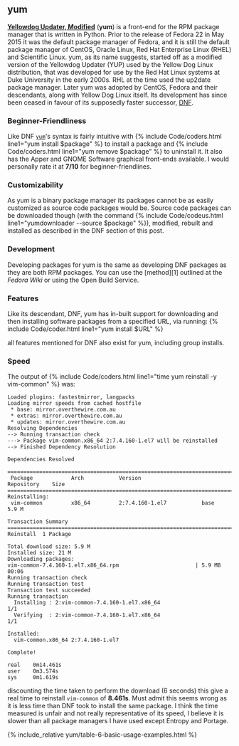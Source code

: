 ## yum
[**Yellowdog Updater, Modified**](http://yum.baseurl.org/) (**yum**) is a front-end for the RPM package manager that is written in Python. Prior to the release of Fedora 22 in May 2015 it was the default package manager of Fedora, and it is still the default package manager of CentOS, Oracle Linux, Red Hat Enterprise Linux (RHEL) and Scientific Linux. yum, as its name suggests, started off as a modified version of the Yellowdog Updater (YUP) used by the Yellow Dog Linux distribution, that was developed for use by the Red Hat Linux systems at Duke University in the early 2000s. RHL at the time used the up2date package manager. Later yum was adopted by CentOS, Fedora and their descendants, along with Yellow Dog Linux itself. Its development has since been ceased in favour of its supposedly faster successor, [DNF](#dnf).

### Beginner-Friendliness
Like DNF [`yum`](/man/yum.8.html)'s syntax is fairly intuitive with {% include Code/coders.html line1="yum install $package" %} to install a package and {% include Code/coders.html line1="yum remove $package" %} to uninstall it. It also has the Apper and GNOME Software graphical front-ends available. I would personally rate it at **7/10** for beginner-friendlines.

### Customizability
As yum is a binary package manager its packages cannot be as easily customized as source code packages would be. Source code packages can be downloaded though (with the command {% include Code/codeus.html line1="yumdownloader --source $package" %}), modified, rebuilt and installed as described in the DNF section of this post.

### Development
Developing packages for yum is the same as developing DNF packages as they are both RPM packages. You can use the [method][1] outlined at the *Fedora Wiki* or using the Open Build Service.

### Features
Like its descendant, DNF, yum has in-built support for downloading and then installing software packages from a specified URL, via running:
{% include Code/coder.html line1="yum install $URL" %}

all features mentioned for DNF also exist for yum, including group installs.

### Speed
The output of {% include Code/coders.html line1="time yum reinstall -y vim-common" %} was:

~~~
Loaded plugins: fastestmirror, langpacks
Loading mirror speeds from cached hostfile
 * base: mirror.overthewire.com.au
 * extras: mirror.overthewire.com.au
 * updates: mirror.overthewire.com.au
Resolving Dependencies
--> Running transaction check
---> Package vim-common.x86_64 2:7.4.160-1.el7 will be reinstalled
--> Finished Dependency Resolution

Dependencies Resolved

================================================================================
 Package            Arch           Version                   Repository    Size
================================================================================
Reinstalling:
 vim-common         x86_64         2:7.4.160-1.el7           base         5.9 M

Transaction Summary
================================================================================
Reinstall  1 Package

Total download size: 5.9 M
Installed size: 21 M
Downloading packages:
vim-common-7.4.160-1.el7.x86_64.rpm                        | 5.9 MB   00:06     
Running transaction check
Running transaction test
Transaction test succeeded
Running transaction
  Installing : 2:vim-common-7.4.160-1.el7.x86_64                            1/1
  Verifying  : 2:vim-common-7.4.160-1.el7.x86_64                            1/1

Installed:
  vim-common.x86_64 2:7.4.160-1.el7                                             

Complete!

real    0m14.461s
user    0m3.574s
sys     0m1.619s
~~~

discounting the time taken to perform the download (6 seconds) this give a real time to reinstall `vim-common` of **8.461s**. Must admit this seems wrong as it is less time than DNF took to install the same package. I think the time measured is unfair and not really representative of its speed, I believe it is slower than all package managers I have used except Entropy and Portage. 

{% include_relative yum/table-6-basic-usage-examples.html %}
